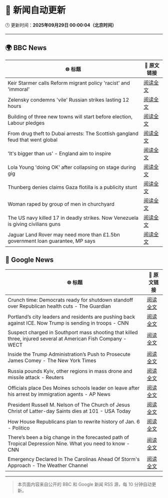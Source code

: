 # 🧠 新闻自动更新

🕒 更新时间：**2025年09月29日 00:00:04（北京时间）**

---

## 🌍 BBC News

| 🌐 标题 | 🔗 原文链接 |
|--------|-------------|
| Keir Starmer calls Reform migrant policy 'racist' and 'immoral' | [阅读全文](https://www.bbc.com/news/articles/cj6xdw1dg4zo?at_medium=RSS&at_campaign=rss) |
| Zelensky condemns 'vile' Russian strikes lasting 12 hours | [阅读全文](https://www.bbc.com/news/articles/c75qeqr5905o?at_medium=RSS&at_campaign=rss) |
| Building of three new towns will start before election, Labour pledges | [阅读全文](https://www.bbc.com/news/articles/cly1geen679o?at_medium=RSS&at_campaign=rss) |
| From drug theft to Dubai arrests: The Scottish gangland feud that went global | [阅读全文](https://www.bbc.com/news/articles/c8xr1n4pp49o?at_medium=RSS&at_campaign=rss) |
| 'It's bigger than us' - England aim to inspire | [阅读全文](https://www.bbc.com/sport/rugby-union/articles/cd9ygg1l48zo?at_medium=RSS&at_campaign=rss) |
| Lola Young 'doing OK' after collapsing on stage during gig | [阅读全文](https://www.bbc.com/news/articles/cr7031gv2m8o?at_medium=RSS&at_campaign=rss) |
| Thunberg denies claims Gaza flotilla is a publicity stunt | [阅读全文](https://www.bbc.com/news/articles/cx25grpxzd3o?at_medium=RSS&at_campaign=rss) |
| Woman raped by group of men in churchyard | [阅读全文](https://www.bbc.com/news/articles/cly622k0jm4o?at_medium=RSS&at_campaign=rss) |
| The US navy killed 17 in deadly strikes. Now Venezuela is giving civilians guns | [阅读全文](https://www.bbc.com/news/articles/c5y5q173053o?at_medium=RSS&at_campaign=rss) |
| Jaguar Land Rover may need more than £1.5bn government loan guarantee, MP says | [阅读全文](https://www.bbc.com/news/articles/c62zggj69e0o?at_medium=RSS&at_campaign=rss) |

## 📰 Google News

| 🌐 标题 | 🔗 原文链接 |
|--------|-------------|
| Crunch time: Democrats ready for shutdown standoff over Republican health cuts - The Guardian | [阅读全文](https://news.google.com/rss/articles/CBMipwFBVV95cUxON0VVcS1WSVJFb05NSlgxUEdlR0p3aHlweHdYd0VWVm83TWo0bUNzWVBSM1RFU2xEeXQ2RWs3SzhWbDB5QnBNX2tnYmdya0dVQmxrODlndHVraDJVNlE4X2wtSTE4ZHlQZkhLLXJPRjcwTEZKOWdqRnZoNFR2NjUxTnFrX0VKV0xlNlAtWVVjM1AwLWZna094Vjl0eVlLMllKN0JRUlF1WQ?oc=5) |
| Portland’s city leaders and residents are pushing back against ICE. Now Trump is sending in troops - CNN | [阅读全文](https://news.google.com/rss/articles/CBMicEFVX3lxTE9mX1VlM0hHUTVkMWh4VFRCenVNUE94b2hCR2dyZ1JSdDQtMVR0MjVxREVQNktYUHRQZFd6Z1ItQ0V3TXRMLW5iS2VQbnNyN2JLS2s4aTJXRlBzNVRWZVdIalNqaWtjM3lrdU4zTmRPa20?oc=5) |
| Suspect charged in Southport mass shooting that killed three, injured several at American Fish Company - WECT | [阅读全文](https://news.google.com/rss/articles/CBMioAFBVV95cUxNYnBYWXhrRndnZGJjQ0xmNUxPbnMxeUNCQWxqYVdiYTYxRGtFZTNnb0pzUF9iX0FRUGd5eFBGVWpfMkIyQndqU2lBNXJlb2NYcVIxeDlYajhNVzN2R2ZOOTNxMl9DdC1OMkVsZklKMmlFNy1UTzBGZ0pLN2RkRUh2RHRuMHd0S1hGRUlCajhaOGJnR2lycVh5MEV5X1BtTW93?oc=5) |
| Inside the Trump Administration’s Push to Prosecute James Comey - The New York Times | [阅读全文](https://news.google.com/rss/articles/CBMiigFBVV95cUxPb1k0cHVhbkhsSnFhYVRvUXh6WEVzZWNKSXpGSkxIVmlNc3pNMThpVFc3blNrUGhVazRzb3ptSXBhcnB5LUdONDZIelBWckhIWGQ1UnQ3VHFrQ0s2UkFXSFBnZGlZelZfUk9kcHllalRFLURzLWhwQzRqYkVzNnFvajRrYUtTaGVGRVE?oc=5) |
| Russia pounds Kyiv, other regions in mass drone and missile attack - Reuters | [阅读全文](https://news.google.com/rss/articles/CBMixwFBVV95cUxOcnBySGRzMVFsa082VWRHX292dkRROTI2QXFsZ05DSnU3T3phRlhxTDFOZHNGTGRfdmR5Vk1iT1JReEZRZzBHdDFHVk5ydXg4MW5LbVMxb2ZtRlJHZUV1TWVKMnVUcl9Jd2pnektQLWdnYUtHVVJ2LTFMc2FKeHp1QklfNFEwamNIRENoc3d3ZHhjdnRoSGdoZTNCVkZ3OFVNbTAybnA5eEZaYW4xT2UxOHZkSkcyQWlpY3ZOVUgyblNoR3JrVGNN?oc=5) |
| Officials place Des Moines schools leader on leave after his arrest by immigration agents - AP News | [阅读全文](https://news.google.com/rss/articles/CBMiowFBVV95cUxNeFllcURLanVUS2txemxaaDBJVFhwYUFSWl9YNGhtempfVG02am03aGk2WUhCUW1TN29VbXNsOURqMmxIYUsyN2dXb0lhN3cxbmhOTnZGNHo1cjIwMDVWM3dTQ1dfM1N4anM0alladnBBOXVPT082ZGlISzMyU0lrVXhsQXUxSVRqOGVVTlN5ZW9FRFhhVUZTai02OVZHSGJSSmNv?oc=5) |
| President Russell M. Nelson of The Church of Jesus Christ of Latter-day Saints dies at 101 - USA Today | [阅读全文](https://news.google.com/rss/articles/CBMivgFBVV95cUxQTW13MjVSMFBYbUJINWg2czFHWHdfLVl6d25ydUhPZW1JQ1ZFNDBPWXpXZFg5aTJ2b3U2aXZWdU9zNWlWTF9seWozSEtiRVRHQ3RWU2RqclRGWng1Q2ktWTBCTG5ibmQ3bHFRUWNtNFRQS2cwM2VYUGlYZ0doMEROMlgwNVRZNmtMQVh5WnhpakplSk1XLWFvSTJkU25QX0FfWktCbzA0Wkx2dXpqUlFtTUxrNFlnemZVX2VrMTN3?oc=5) |
| How House Republicans plan to rewrite history of Jan. 6 - Politico | [阅读全文](https://news.google.com/rss/articles/CBMirAFBVV95cUxQVmVlXzc2dnNVcnI5NktYNWpPOVoyRXhyd19kRi1TZEI3c3dtYTFoTEdIa0loa3BaWlc3djVtOUdJUm5VZnEwSUV1VE95a092ejdaTjFmTk0ySm1xTU10WG5Kd1dURDFxQUhQcWQ1UE1KeHhJVmlHV21YVHlUdzNFYjBEM2pZaWN5dG53OFNEM3duVlBLUEVsTTZrelF2TVpUNWREaXRUaThCekVO?oc=5) |
| There’s been a big change in the forecasted path of Tropical Depression Nine. What you need to know - CNN | [阅读全文](https://news.google.com/rss/articles/CBMimAFBVV95cUxQR3ZaRXNiZWNhZ19FV0FfVUZ4dmJlMXUwZG80bmF5YkFWRDRPTDJ6blJQcF8zeXlaaXVfYVU0QkRlVnEtZlJfT2NKb0ViSXI0SzV6aUp4TU5iLTZObmlNbUkxNlI2R1ZsTmhLYnNld2pTTWtGMXc3RDg2X1Y2TVhsaXl3RDBpWW1sOTlSc2xMNHFSdkJWenN6Nw?oc=5) |
| Emergency Declared In The Carolinas Ahead Of Storm's Approach - The Weather Channel | [阅读全文](https://news.google.com/rss/articles/CBMiiAFBVV95cUxPWldFYjVHcVh0TlF0V1MxdjdYc3pBbUhEc01wcmxGLTJnYl9qYk04am9ZXzd5NnRqaDdxXzZWcG1HZjRMVldScEJiZGIzSmRzMjhsSXM3UU85eGdxWGRrRW5zR2JQUEtFdWtWRFRVRjNDOHI2bFluUWRDandCTWIxWTJiWU1URkw5?oc=5) |

---
> 本页面内容来自公开的 BBC 和 Google 新闻 RSS 源，每 10 分钟自动更新。